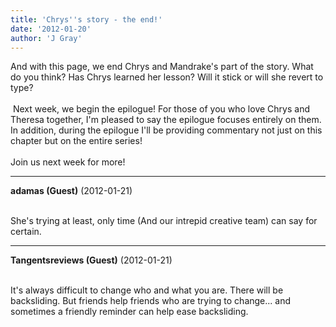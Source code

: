 ```yaml
---
title: 'Chrys''s story - the end!'
date: '2012-01-20'
author: 'J Gray'
---
```


And with this page, we end Chrys and Mandrake's part of the story. What do you think? Has Chrys learned her lesson? Will it stick or will she revert to type?<br><br>&nbsp;Next week, we begin the epilogue! For those of you who love Chrys and Theresa together, I'm pleased to say the epilogue focuses entirely on them. In addition, during the epilogue I'll be providing commentary not just on this chapter but on the entire series!<br><br>Join us next week for more!<br>

---
**adamas (Guest)** (2012-01-21)

<br> She's trying at least, only time (And our intrepid creative team) can say for certain.<br>

---
**Tangentsreviews (Guest)** (2012-01-21)

<br> It's always difficult to change who and what you are. There will be backsliding. But friends help friends who are trying to change... and sometimes a friendly reminder can help ease backsliding.<br>

